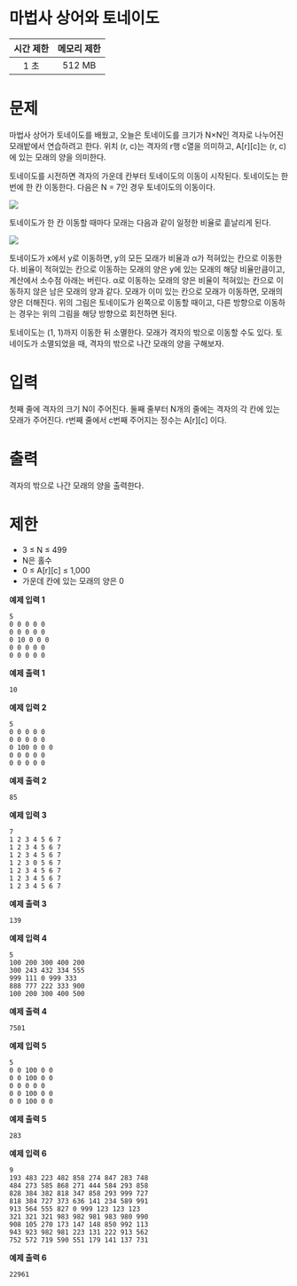# 마법사 상어와 토네이도

|시간 제한	| 메모리 제한 |
| :---: | :---: |
| 1 초	| 512 MB |

# 문제
마법사 상어가 토네이도를 배웠고, 오늘은 토네이도를 크기가 N×N인 격자로 나누어진 모래밭에서 연습하려고 한다. 위치 (r, c)는 격자의 r행 c열을 의미하고, A[r][c]는 (r, c)에 있는 모래의 양을 의미한다.

토네이도를 시전하면 격자의 가운데 칸부터 토네이도의 이동이 시작된다. 토네이도는 한 번에 한 칸 이동한다. 다음은 N = 7인 경우 토네이도의 이동이다.

![](https://velog.velcdn.com/images/kyunghwan1207/post/d9187f2b-4b3b-4cbe-bb10-330ca7a16b8f/image.png)

토네이도가 한 칸 이동할 때마다 모래는 다음과 같이 일정한 비율로 흩날리게 된다.

![](https://velog.velcdn.com/images/kyunghwan1207/post/2b75abfb-a5af-4eb3-bd44-0a1d076fdded/image.png)

토네이도가 x에서 y로 이동하면, y의 모든 모래가 비율과 α가 적혀있는 칸으로 이동한다. 비율이 적혀있는 칸으로 이동하는 모래의 양은 y에 있는 모래의 해당 비율만큼이고, 계산에서 소수점 아래는 버린다. α로 이동하는 모래의 양은 비율이 적혀있는 칸으로 이동하지 않은 남은 모래의 양과 같다. 모래가 이미 있는 칸으로 모래가 이동하면, 모래의 양은 더해진다. 위의 그림은 토네이도가 왼쪽으로 이동할 때이고, 다른 방향으로 이동하는 경우는 위의 그림을 해당 방향으로 회전하면 된다.

토네이도는 (1, 1)까지 이동한 뒤 소멸한다. 모래가 격자의 밖으로 이동할 수도 있다. 토네이도가 소멸되었을 때, 격자의 밖으로 나간 모래의 양을 구해보자.

# 입력
첫째 줄에 격자의 크기 N이 주어진다. 둘째 줄부터 N개의 줄에는 격자의 각 칸에 있는 모래가 주어진다. r번째 줄에서 c번째 주어지는 정수는 A[r][c] 이다.

# 출력
격자의 밖으로 나간 모래의 양을 출력한다.

# 제한
+ 3 ≤ N ≤ 499
+ N은 홀수
+ 0 ≤ A[r][c] ≤ 1,000
+ 가운데 칸에 있는 모래의 양은 0

**예제 입력 1** 
```
5
0 0 0 0 0
0 0 0 0 0
0 10 0 0 0
0 0 0 0 0
0 0 0 0 0
```
**예제 출력 1** 
```
10
```
**예제 입력 2** 
```
5
0 0 0 0 0
0 0 0 0 0
0 100 0 0 0
0 0 0 0 0
0 0 0 0 0
```
**예제 출력 2** 
```
85
```
**예제 입력 3** 
```
7
1 2 3 4 5 6 7
1 2 3 4 5 6 7
1 2 3 4 5 6 7
1 2 3 0 5 6 7
1 2 3 4 5 6 7
1 2 3 4 5 6 7
1 2 3 4 5 6 7
```
**예제 출력 3** 
```
139
```
**예제 입력 4** 
```
5
100 200 300 400 200
300 243 432 334 555
999 111 0 999 333
888 777 222 333 900
100 200 300 400 500
```
**예제 출력 4** 
```
7501
```
**예제 입력 5** 
```
5
0 0 100 0 0
0 0 100 0 0
0 0 0 0 0
0 0 100 0 0
0 0 100 0 0
```
**예제 출력 5** 
```
283
```
**예제 입력 6** 
```
9
193 483 223 482 858 274 847 283 748
484 273 585 868 271 444 584 293 858
828 384 382 818 347 858 293 999 727
818 384 727 373 636 141 234 589 991
913 564 555 827 0 999 123 123 123
321 321 321 983 982 981 983 980 990
908 105 270 173 147 148 850 992 113
943 923 982 981 223 131 222 913 562
752 572 719 590 551 179 141 137 731
```
**예제 출력 6** 
```
22961
```